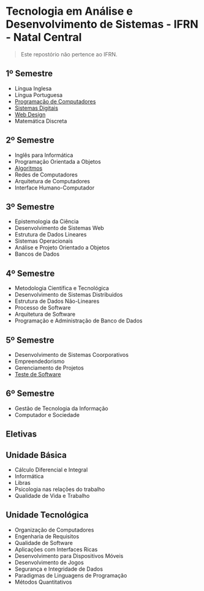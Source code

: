 # Tecnologia em Análise e Desenvolvimento de Sistemas - IFRN - Natal Central
> Este repostório não pertence ao IFRN. 
## 1º Semestre
* Língua Inglesa
* Língua Portuguesa
* [Programação de Computadores](https://github.com/ifrn-tads/awesome-tads/blob/master/disciplinas/programacao-de-computadores.md)
* [Sistemas Digitais](https://github.com/ifrn-tads/awesome-tads/blob/master/disciplinas/sistemas-digitais.md)
* [Web Design](https://github.com/ifrn-tads/awesome-tads/blob/master/disciplinas/webdesign.md)
* Matemática Discreta

## 2º Semestre
* Inglês para Informática
* Programação Orientada a Objetos
* [Algoritmos](https://github.com/ifrn-tads/awesome-tads/blob/master/disciplinas/algoritmos.md)
* Redes de Computadores
* Arquitetura de Computadores
* Interface Humano-Computador

## 3º Semestre

* Epistemologia da Ciência
* Desenvolvimento de Sistemas Web
* Estrutura de Dados Lineares
* Sistemas Operacionais
* Análise e Projeto Orientado a Objetos
* Bancos de Dados

## 4º Semestre

* Metodologia Científica e Tecnológica
* Desenvolvimento de Sistemas Distribuidos
* Estrutura de Dados Não-Lineares
* Processo de Software
* Arquitetura de Software
* Programação e Administração de Banco de Dados

## 5º Semestre

* Desenvolvimento de Sistemas Coorporativos
* Empreendedorismo
* Gerenciamento de Projetos
* [Teste de Software](https://github.com/ifrn-tads/awesome-tads/blob/master/disciplinas/teste-de-software.md)

## 6º Semestre

* Gestão de Tecnologia da Informação
* Computador e Sociedade

## Eletivas

## Unidade Básica

* Cálculo Diferencial e Integral
* Informática
* Libras
* Psicologia nas relações do trabalho
* Qualidade de Vida e Trabalho

## Unidade Tecnológica

* Organização de Computadores
* Engenharia de Requisitos
* Qualidade de Software
* Aplicações com Interfaces Ricas
* Desenvolvimento para Dispositivos Móveis
* Desenvolvimento de Jogos
* Segurança e Integridade de Dados
* Paradigmas de Linguagens de Programação
* Métodos Quantitativos



